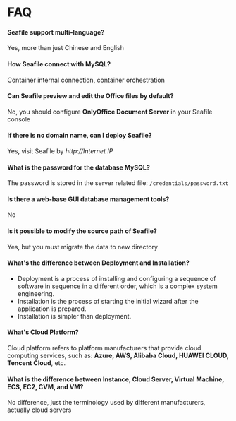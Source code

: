 # FAQ

#### Seafile support multi-language?

Yes, more than just Chinese and English

#### How Seafile connect with MySQL?

Container internal connection, container orchestration

#### Can Seafile preview and edit the Office files by default?

No, you should configure **OnlyOffice Document Server** in your Seafile console

#### If there is no domain name, can I deploy Seafile?

Yes, visit Seafile by *http://Internet IP*

#### What is the password for the database MySQL?

The password is stored in the server related file: `/credentials/password.txt`

#### Is there a web-base GUI database management tools?

No

#### Is it possible to modify the source path of Seafile?

Yes, but you must migrate the data to new directory

#### What's the difference between Deployment and Installation?

- Deployment is a process of installing and configuring a sequence of software in sequence in a different order, which is a complex system engineering.  
- Installation is the process of starting the initial wizard after the application is prepared.  
- Installation is simpler than deployment. 

#### What's Cloud Platform?

Cloud platform refers to platform manufacturers that provide cloud computing services, such as: **Azure, AWS, Alibaba Cloud, HUAWEI CLOUD, Tencent Cloud**, etc.

#### What is the difference between Instance, Cloud Server, Virtual Machine, ECS, EC2, CVM, and VM?

No difference, just the terminology used by different manufacturers, actually cloud servers